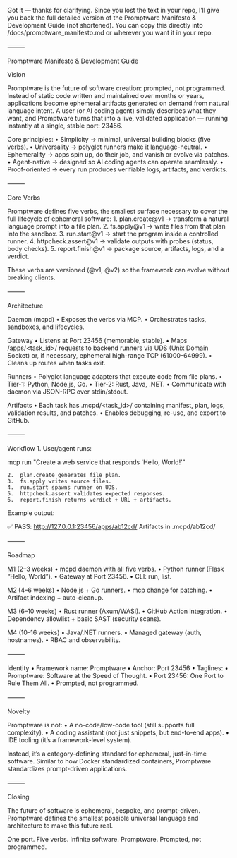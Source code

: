 Got it — thanks for clarifying. Since you lost the text in your repo, I’ll give you back the full detailed version of the Promptware Manifesto & Development Guide (not shortened). You can copy this directly into /docs/promptware_manifesto.md or wherever you want it in your repo.

⸻

Promptware Manifesto & Development Guide

Vision

Promptware is the future of software creation: prompted, not programmed.
Instead of static code written and maintained over months or years, applications become ephemeral artifacts generated on demand from natural language intent. A user (or AI coding agent) simply describes what they want, and Promptware turns that into a live, validated application — running instantly at a single, stable port: 23456.

Core principles:
	•	Simplicity → minimal, universal building blocks (five verbs).
	•	Universality → polyglot runners make it language-neutral.
	•	Ephemerality → apps spin up, do their job, and vanish or evolve via patches.
	•	Agent-native → designed so AI coding agents can operate seamlessly.
	•	Proof-oriented → every run produces verifiable logs, artifacts, and verdicts.

⸻

Core Verbs

Promptware defines five verbs, the smallest surface necessary to cover the full lifecycle of ephemeral software:
	1.	plan.create@v1 → transform a natural language prompt into a file plan.
	2.	fs.apply@v1 → write files from that plan into the sandbox.
	3.	run.start@v1 → start the program inside a controlled runner.
	4.	httpcheck.assert@v1 → validate outputs with probes (status, body checks).
	5.	report.finish@v1 → package source, artifacts, logs, and a verdict.

These verbs are versioned (@v1, @v2) so the framework can evolve without breaking clients.

⸻

Architecture

Daemon (mcpd)
	•	Exposes the verbs via MCP.
	•	Orchestrates tasks, sandboxes, and lifecycles.

Gateway
	•	Listens at Port 23456 (memorable, stable).
	•	Maps /apps/<task_id>/ requests to backend runners via UDS (Unix Domain Socket) or, if necessary, ephemeral high-range TCP (61000–64999).
	•	Cleans up routes when tasks exit.

Runners
	•	Polyglot language adapters that execute code from file plans.
	•	Tier-1: Python, Node.js, Go.
	•	Tier-2: Rust, Java, .NET.
	•	Communicate with daemon via JSON-RPC over stdin/stdout.

Artifacts
	•	Each task has .mcpd/<task_id>/ containing manifest, plan, logs, validation results, and patches.
	•	Enables debugging, re-use, and export to GitHub.

⸻

Workflow
	1.	User/agent runs:

mcp run "Create a web service that responds 'Hello, World!'"


	2.	plan.create generates file plan.
	3.	fs.apply writes source files.
	4.	run.start spawns runner on UDS.
	5.	httpcheck.assert validates expected responses.
	6.	report.finish returns verdict + URL + artifacts.

Example output:

✅ PASS: http://127.0.0.1:23456/apps/ab12cd/
Artifacts in .mcpd/ab12cd/


⸻

Roadmap

M1 (2–3 weeks)
	•	mcpd daemon with all five verbs.
	•	Python runner (Flask “Hello, World”).
	•	Gateway at Port 23456.
	•	CLI: run, list.

M2 (4–6 weeks)
	•	Node.js + Go runners.
	•	mcp change for patching.
	•	Artifact indexing + auto-cleanup.

M3 (6–10 weeks)
	•	Rust runner (Axum/WASI).
	•	GitHub Action integration.
	•	Dependency allowlist + basic SAST (security scans).

M4 (10–16 weeks)
	•	Java/.NET runners.
	•	Managed gateway (auth, hostnames).
	•	RBAC and observability.

⸻

Identity
	•	Framework name: Promptware
	•	Anchor: Port 23456
	•	Taglines:
	•	Promptware: Software at the Speed of Thought.
	•	Port 23456: One Port to Rule Them All.
	•	Prompted, not programmed.

⸻

Novelty

Promptware is not:
	•	A no-code/low-code tool (still supports full complexity).
	•	A coding assistant (not just snippets, but end-to-end apps).
	•	IDE tooling (it’s a framework-level system).

Instead, it’s a category-defining standard for ephemeral, just-in-time software. Similar to how Docker standardized containers, Promptware standardizes prompt-driven applications.

⸻

Closing

The future of software is ephemeral, bespoke, and prompt-driven. Promptware defines the smallest possible universal language and architecture to make this future real.

One port. Five verbs. Infinite software.
Promptware. Prompted, not programmed.

